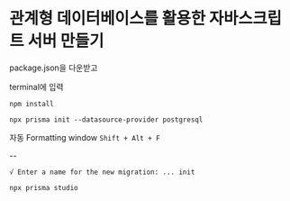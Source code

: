 # 관계형 데이터베이스를 활용한 자바스크립트 서버 만들기

package.json을 다운받고

terminal에 입력

```
npm install
```

```
npx prisma init --datasource-provider postgresql
```

자동 Formatting
window `Shift + Alt + F `

--

```
√ Enter a name for the new migration: ... init
```

```
npx prisma studio
```
